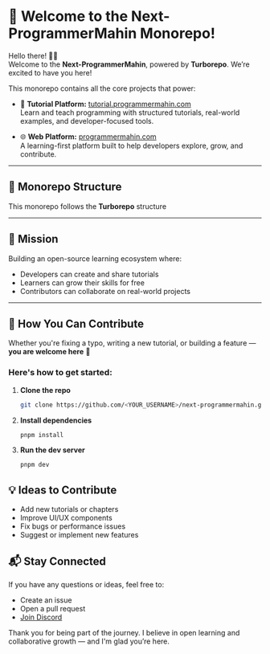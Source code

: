 # 👋 Welcome to the Next-ProgrammerMahin Monorepo!

Hello there! 👨‍💻  
Welcome to the **Next-ProgrammerMahin**, powered by **Turborepo**. We’re excited to have you here!

This monorepo contains all the core projects that power:

- 📘 **Tutorial Platform:** [tutorial.programmermahin.com](https://tutorial.programmermahin.com)  
  Learn and teach programming with structured tutorials, real-world examples, and developer-focused tools.

- 🌐 **Web Platform:** [programmermahin.com](https://programmermahin.com)  
  A learning-first platform built to help developers explore, grow, and contribute.

---

## 📂 Monorepo Structure

This monorepo follows the **Turborepo** structure

---

## 🧠 Mission

Building an open-source learning ecosystem where:
- Developers can create and share tutorials
- Learners can grow their skills for free
- Contributors can collaborate on real-world projects

---

## 🤝 How You Can Contribute

Whether you're fixing a typo, writing a new tutorial, or building a feature — **you are welcome here** 💛

### Here's how to get started:

1. **Clone the repo**
   ```bash
   git clone https://github.com/<YOUR_USERNAME>/next-programmermahin.git
   ```
2. **Install dependencies**
   ```bash
   pnpm install
   ```
3. **Run the dev server**
   ```bash
   pnpm dev
   ```

## 💡 Ideas to Contribute
- Add new tutorials or chapters
- Improve UI/UX components
- Fix bugs or performance issues
- Suggest or implement new features

## 📬 Stay Connected
If you have any questions or ideas, feel free to:
- Create an issue
- Open a pull request
- [Join Discord](https://discord.com/invite/yDjXa9hu2P)

Thank you for being part of the journey. I believe in open learning and collaborative growth — and I'm glad you’re here.

